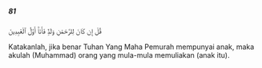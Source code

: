 ##### 81

<span class="ayah">قُلْ إِن كَانَ لِلرَّحْمَٰنِ وَلَدٌۭ فَأَنَا۠ أَوَّلُ ٱلْعَٰبِدِينَ</span>

<span class="ayah_translation">Katakanlah, jika benar Tuhan Yang Maha Pemurah mempunyai anak, maka akulah (Muhammad) orang yang mula-mula memuliakan (anak itu).</span>
